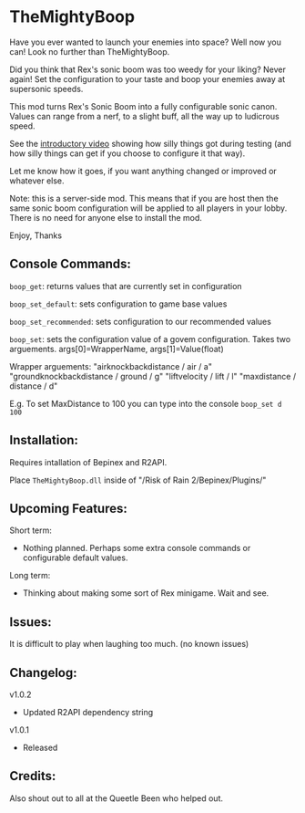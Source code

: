 # TheMightyBoop
Have you ever wanted to launch your enemies into space? Well now you can! Look no further than TheMightyBoop.

Did you think that Rex's sonic boom was too weedy for your liking? Never again! Set the configuration to your taste and boop your enemies away at supersonic speeds.

This mod turns Rex's Sonic Boom into a fully configurable sonic canon. Values can range from a nerf, to a slight buff, all the way up to ludicrous speed.

See the [introductory video](https://streamable.com/s9bxp) showing how silly things got during testing (and how silly things can get if you choose to configure it that way).

Let me know how it goes, if you want anything changed or improved or whatever else.

Note: this is a server-side mod. This means that if you are host then the same sonic boom configuration will be applied to all players in your lobby. There is no need for anyone else to install the mod.

Enjoy,
Thanks

## Console Commands:

`boop_get`: returns values that are currently set in configuration

`boop_set_default`: sets configuration to game base values

`boop_set_recommended`: sets configuration to our recommended values

`boop_set`: sets the configuration value of a govem configuration. Takes two arguements. args\[0\]=WrapperName, args\[1\]=Value(float)

Wrapper arguements: 
"airknockbackdistance / air / a"
"groundknockbackdistance / ground / g"
"liftvelocity / lift / l"
"maxdistance / distance / d"

E.g. To set MaxDistance to 100 you can type into the console `boop_set d 100`


## Installation:

Requires intallation of Bepinex and R2API. 

Place `TheMightyBoop.dll` inside of "/Risk of Rain 2/Bepinex/Plugins/"

## Upcoming Features:

Short term: 
- Nothing planned. Perhaps some extra console commands or configurable default values.

Long term:
- Thinking about making some sort of Rex minigame. Wait and see.

## Issues:

It is difficult to play when laughing too much. 
(no known issues)

## Changelog:

v1.0.2 
- Updated R2API dependency string

v1.0.1 
- Released

## Credits:

Also shout out to all at the Queetle Been who helped out.